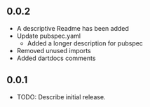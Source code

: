 ## 0.0.2
* A descriptive Readme has been added
* Update pubspec.yaml
  * Added a longer description for pubspec
* Removed unused imports
* Added dartdocs comments 

## 0.0.1
* TODO: Describe initial release.
